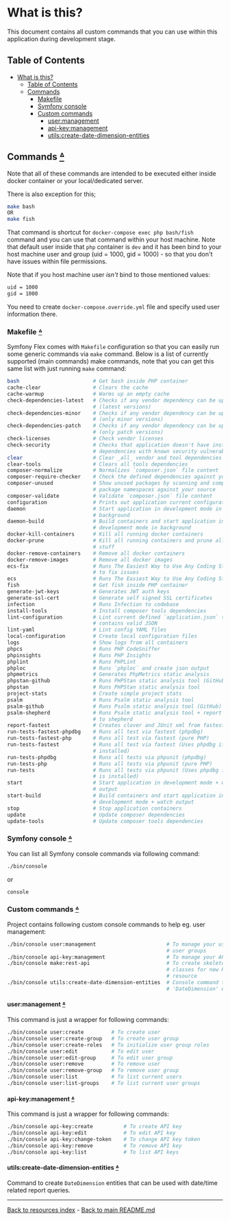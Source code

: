 # What is this?

This document contains all custom commands that you can use within this
application during development stage.

## Table of Contents

* [What is this?](#what-is-this)
    * [Table of Contents](#table-of-contents)
    * [Commands](#commands-table-of-contents)
        * [Makefile](#makefile-table-of-contents)
        * [Symfony console](#symfony-console-table-of-contents)
        * [Custom commands](#custom-commands-table-of-contents)
            * [user:management](#usermanagement-table-of-contents)
            * [api-key:management](#api-keymanagement-table-of-contents)
            * [utils:create-date-dimension-entities](#utilscreate-date-dimension-entities-table-of-contents)

## Commands [ᐞ](#table-of-contents)

Note that all of these commands are intended to be executed either inside
docker container or your local/dedicated server.

There is also exception for this;

```bash
make bash
OR
make fish
```

That command is shortcut for `docker-compose exec php bash/fish` command and
you can use that command within your host machine. Note that default user
inside that `php` container is `dev` and it has been bind to your host machine
user and group (uid = 1000, gid = 1000) - so that you don't have issues within
file permissions.

Note that if you host machine user _isn't_ bind to those mentioned values:

```bash
uid = 1000 
gid = 1000
```

You need to create `docker-compose.override.yml` file and specify used user
information there.

### Makefile [ᐞ](#table-of-contents)

Symfony Flex comes with `Makefile` configuration so that you can easily run
some generic commands via `make` command. Below is a list of currently
supported (main commands) make commands, note that you can get this same list
with just running `make` command:

```bash
bash                        # Get bash inside PHP container
cache-clear                 # Clears the cache
cache-warmup                # Warms up an empty cache
check-dependencies-latest   # Checks if any vendor dependency can be updated
                            # (latest versions)
check-dependencies-minor    # Checks if any vendor dependency can be updated
                            # (only minor versions)
check-dependencies-patch    # Checks if any vendor dependency can be updated
                            # (only patch versions)
check-licenses              # Check vendor licenses
check-security              # Checks that application doesn't have installed
                            # dependencies with known security vulnerabilities
clear                       # Clear _all_ vendor and tool dependencies
clear-tools                 # Clears all tools dependencies
composer-normalize          # Normalizes `composer.json` file content
composer-require-checker    # Check the defined dependencies against your code
composer-unused             # Show unused packages by scanning and comparing
                            # package namespaces against your source
composer-validate           # Validate `composer.json` file content
configuration               # Prints out application current configuration
daemon                      # Start application in development mode in
                            # background
daemon-build                # Build containers and start application in
                            # development mode in background
docker-kill-containers      # Kill all running docker containers
docker-prune                # Kill all running containers and prune all docker
                            # stuff
docker-remove-containers    # Remove all docker containers
docker-remove-images        # Remove all docker images
ecs-fix                     # Runs The Easiest Way to Use Any Coding Standard
                            # to fix issues
ecs                         # Runs The Easiest Way to Use Any Coding Standard
fish                        # Get fish inside PHP container
generate-jwt-keys           # Generates JWT auth keys
generate-ssl-cert           # Generate self signed SSL certificates
infection                   # Runs Infection to codebase
install-tools               # Install composer tools dependencies
lint-configuration          # Lint current defined `application.json` that it
                            # contains valid JSON
lint-yaml                   # Lint config YAML files
local-configuration         # Create local configuration files
logs                        # Show logs from all containers
phpcs                       # Runs PHP CodeSniffer
phpinsights                 # Runs PHP Insights
phplint                     # Runs PHPLint
phploc                      # Runs `phploc` and create json output
phpmetrics                  # Generates PhpMetrics static analysis
phpstan-github              # Runs PHPStan static analysis tool (GitHub)
phpstan                     # Runs PHPStan static analysis tool
project-stats               # Create simple project stats
psalm                       # Runs Psalm static analysis tool
psalm-github                # Runs Psalm static analysis tool (GitHub)
psalm-shepherd              # Runs Psalm static analysis tool + report results
                            # to shepherd
report-fastest              # Creates clover and JUnit xml from fastest run
run-tests-fastest-phpdbg    # Runs all test via fastest (phpdbg)
run-tests-fastest-php       # Runs all test via fastest (pure PHP)
run-tests-fastest           # Runs all test via fastest (Uses phpdbg if that is
                            # installed)
run-tests-phpdbg            # Runs all tests via phpunit (phpdbg)
run-tests-php               # Runs all tests via phpunit (pure PHP)
run-tests                   # Runs all tests via phpunit (Uses phpdbg if that
                            # is installed)
start                       # Start application in development mode + watch
                            # output
start-build                 # Build containers and start application in
                            # development mode + watch output
stop                        # Stop application containers
update                      # Update composer dependencies
update-tools                # Update composer tools dependencies
```

### Symfony console [ᐞ](#table-of-contents)

You can list all Symfony console commands via following command:

```bash
./bin/console
```

or

```bash
console
```

### Custom commands [ᐞ](#table-of-contents)

Project contains following custom console commands to help eg. user management:

```bash
./bin/console user:management                       # To manage your users and
                                                    # user groups
./bin/console api-key:management                    # To manage your API keys
./bin/console make:rest-api                         # To create skeleton
                                                    # classes for new REST
                                                    # resource
./bin/console utils:create-date-dimension-entities  # Console command to create
                                                    # 'DateDimension' entities.
```

#### user:management [ᐞ](#table-of-contents)

This command is just a wrapper for following commands:

```bash
./bin/console user:create         # To create user
./bin/console user:create-group   # To create user group
./bin/console user:create-roles   # To initialize user group roles
./bin/console user:edit           # To edit user
./bin/console user:edit-group     # To edit user group
./bin/console user:remove         # To remove user
./bin/console user:remove-group   # To remove user group
./bin/console user:list           # To list current users
./bin/console user:list-groups    # To list current user groups
```

#### api-key:management [ᐞ](#table-of-contents)

This command is just a wrapper for following commands:

```bash
./bin/console api-key:create          # To create API key
./bin/console api-key:edit            # To edit API key
./bin/console api-key:change-token    # To change API key token
./bin/console api-key:remove          # To remove API key
./bin/console api-key:list            # To list API keys
```

#### utils:create-date-dimension-entities [ᐞ](#table-of-contents)

Command to create `DateDimension` entities that can be used with date/time
related report queries.

---

[Back to resources index](README.md) - [Back to main README.md](../README.md)
